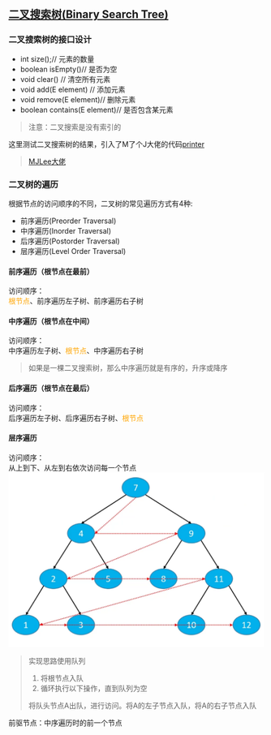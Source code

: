 ## [二叉搜索树(Binary Search Tree)](./main/java/com/mysite/binarytree/BinarySearchTree.java)
### 二叉搜索树的接口设计

<ul>
<li>int size();// 元素的数量</li>
<li>boolean isEmpty()// 是否为空</li>
<li>void clear() // 清空所有元素</li>
<li>void add(E element) // 添加元素</li>
<li>void remove(E element)// 删除元素</li>
<li>boolean contains(E element)// 是否包含某元素</li>
</ul>

> 注意：二叉搜索是没有索引的

这里测试二叉搜索树的结果，引入了M了个J大佬的代码[printer](./main/java/com/mysite/printer)

> <a href="httpse://github.com/CoderMJLee/BinaryTrees">MJLee大佬</a>

### 二叉树的遍历
根据节点的访问顺序的不同，二叉树的常见遍历方式有4种:
<ul>
<li>前序遍历(Preorder Traversal)</li>
<li>中序遍历(Inorder Traversal)</li>
<li>后序遍历(Postorder Traversal)</li>
<li>层序遍历(Level Order Traversal)</li>
</ul>

#### 前序遍历（根节点在最前）
访问顺序：<br>
<span style="color:orange">根节点</span>、前序遍历左子树、前序遍历右子树

#### 中序遍历（根节点在中间）
访问顺序：<br>
中序遍历左子树、<span style="color:orange">根节点</span>、中序遍历右子树
> 如果是一棵二叉搜索树，那么中序遍历就是有序的，升序或降序

#### 后序遍历（根节点在最后）
访问顺序：<br>
后序遍历左子树、后序遍历右子树、<span style="color:orange">根节点</span>

#### 层序遍历
访问顺序：<br>
从上到下、从左到右依次访问每一个节点
![](../img/level_order_travelsal.png)
> 实现思路使用队列
> 1. 将根节点入队
> 2. 循环执行以下操作，直到队列为空
> 
> 将队头节点A出队，进行访问。将A的左子节点入队，将A的右子节点入队

前驱节点：中序遍历时的前一个节点



